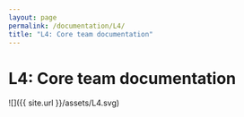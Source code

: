 ```yaml
---
layout: page
permalink: /documentation/L4/
title: "L4: Core team documentation"
---
```


# L4: Core team documentation

![]({{ site.url }}/assets/L4.svg)
